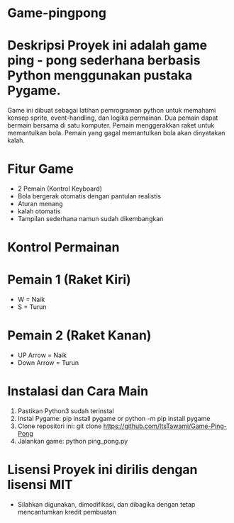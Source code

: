 # Game-pingpong
# Deskripsi Proyek ini adalah game ping - pong sederhana berbasis Python menggunakan pustaka Pygame.
Game ini dibuat sebagai latihan pemrograman python untuk memahami konsep sprite, event-handling, dan logika permainan.
Dua pemain dapat bermain bersama di satu komputer.
Pemain menggerakkan raket untuk memantulkan bola.
Pemain yang gagal memantulkan bola akan dinyatakan kalah.
# Fitur Game
- 2 Pemain (Kontrol Keyboard)
- Bola bergerak otomatis dengan pantulan realistis
- Aturan menang
-  kalah otomatis
- Tampilan sederhana namun sudah dikembangkan
# Kontrol Permainan
# Pemain 1 (Raket Kiri) 
- W = Naik
- S = Turun
# Pemain 2 (Raket Kanan)
- UP Arrow = Naik
- Down Arrow = Turun
# Instalasi dan Cara Main 
1. Pastikan Python3 sudah terinstal
2. Instal Pygame:    pip install pygame or python -m pip install pygame
3. Clone repositori ini:    git clone https://github.com/ItsTawami/Game-Ping-Pong
4. Jalankan game: python ping_pong.py
# Lisensi Proyek ini dirilis dengan lisensi MIT 
- Silahkan digunakan, dimodifikasi, dan dibagika dengan tetap mencantumkan kredit pembuatan
